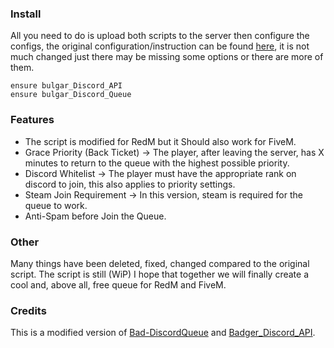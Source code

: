 ### Install

All you need to do is upload both scripts to the server then configure the configs, the original configuration/instruction can be found [here](https://docs.badger.store/fivem-discord-scripts/bad-discordqueue), it is not much changed just there may be missing some options or there are more of them.

```
ensure bulgar_Discord_API
ensure bulgar_Discord_Queue
```
### Features

- The script is modified for RedM but it Should also work for FiveM.
- Grace Priority (Back Ticket) -> The player, after leaving the server, has X minutes to return to the queue with the highest possible priority.
- Discord Whitelist -> The player must have the appropriate rank on discord to join, this also applies to priority settings.
- Steam Join Requirement -> In this version, steam is required for the queue to work.
- Anti-Spam before Join the Queue.

### Other

Many things have been deleted, fixed, changed compared to the original script. The script is still (WiP) I hope that together we will finally create a cool and, above all, free queue for RedM and FiveM.

### Credits

This is a modified version of [Bad-DiscordQueue](https://github.com/JaredScar/Bad-DiscordQueue) and [Badger_Discord_API](https://github.com/JaredScar/Badger_Discord_API).
